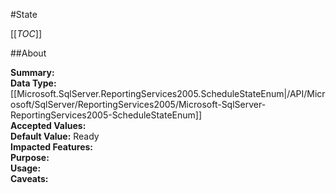 #State

[[_TOC_]]

##About

**Summary:** <remarks />  
**Data Type:** [[Microsoft.SqlServer.ReportingServices2005.ScheduleStateEnum|/API/Microsoft/SqlServer/ReportingServices2005/Microsoft-SqlServer-ReportingServices2005-ScheduleStateEnum]]  
**Accepted Values:**   
**Default Value:** Ready  
**Impacted Features:**   
**Purpose:**   
**Usage:**   
**Caveats:**   


